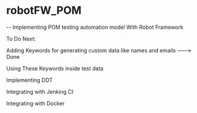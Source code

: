 # robotFW_POM

-- Implementing POM testing automation model With Robot Framework

To Do Next:

Adding Keywords for generating custom data like names and emails ---> Done


Using These Keywords inside test data


Implementing DDT


Integrating with Jenking CI 


Integrating with Docker
